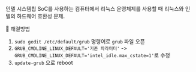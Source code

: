 인텔 시스템칩 SoC를 사용하는 컴퓨터에서 리눅스 운영체제를 사용할 때 리눅스와 인텔의 하드웨어 호환성 문제.


🚀 해결방법
1. `sudo gedit /etc/default/grub` 명령어로 `grub` 파일 오픈
2. `GRUB_CMDLINE_LINUX_DEFAULT='기존 파라미터'` -> `GRUB_CMDLINE_LINUX_DEFAULT='intel_idle.max_cstate=1'`로 수정
3. `update-grub` 으로 reboot